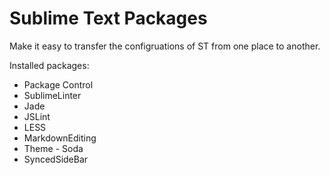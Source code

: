 Sublime Text Packages
==========================

Make it easy to transfer the configruations of ST from one place to another.

Installed packages:
* Package Control
* SublimeLinter
* Jade
* JSLint
* LESS
* MarkdownEditing
* Theme - Soda
* SyncedSideBar
